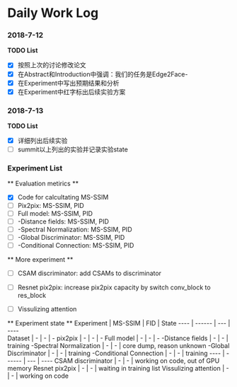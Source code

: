 # Daily Work Log
### 2018-7-12
**TODO List**

- [x] 按照上次的讨论修改论文
- [x] 在Abstract和Introduction中强调：我们的任务是Edge2Face- 
- [x] 在Experiment中写出预期结果和分析
- [x] 在Experiment中红字标出后续实验方案

### 2018-7-13
**TODO List**

- [x] 详细列出后续实验
- [ ] summit以上列出的实验并记录实验state

### Experiment List
** Evaluation metirics **
- [x] Code for calcultating MS-SSIM
- [ ] Pix2pix: MS-SSIM, PID
- [ ] Full model: MS-SSIM, PID
- [ ] -Distance fields: MS-SSIM, PID
- [ ] -Spectral Normalization: MS-SSIM, PID
- [ ] -Global Discriminator: MS-SSIM, PID
- [ ] -Conditional Connection: MS-SSIM, PID

** More experiment **
- [ ] CSAM discriminator: add CSAMs to discriminator
- [ ] Resnet pix2pix: increase pix2pix capacity by switch conv_block to res_block
- [ ] Vissulizing attention


** Experiment state **
Experiment                  | MS-SSIM   | FID   | State
----                        | ------    | ---   | ----      
Dataset                     | -         | -     | -
pix2pix                     | -         | -     | -
Full model                  | -         | -     | -
-Distance fields            | -         | -     | training
-Spectral Normalization     | -         | -     | core dump, reason unknown
-Global Discriminator       | -         | -     | training
-Conditional Connection     | -         | -     | training
----                        | ------    | ---   | ---- 
CSAM discriminator          | -         | -     | working on code, out of GPU memory
Resnet pix2pix              | -         | -     | waiting in training list
Vissulizing attention       | -         | -     | working on code
